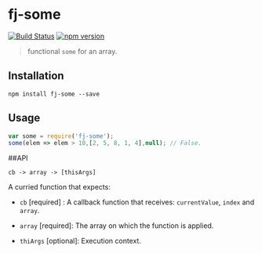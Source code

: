 # fj-some

[![Build Status](https://travis-ci.org/fp-js/fj-some.svg)](https://travis-ci.org/fp-js/fj-some) [![npm version](https://badge.fury.io/js/fj-some.svg)](http://badge.fury.io/js/fj-some)
> functional `some` for an array.

## Installation

`npm install fj-some --save`

## Usage

```js
var some = require('fj-some');
some(elem => elem > 10,[2, 5, 8, 1, 4],null); // False.

```

##API
```
cb -> array -> [thisArgs]
```

A curried function that expects:

* `cb` [required] : A callback function that receives: `currentValue`, `index` and `array`.

* `array` [required]: The array on which the function is applied.

* `thiArgs` [optional]: Execution context.
